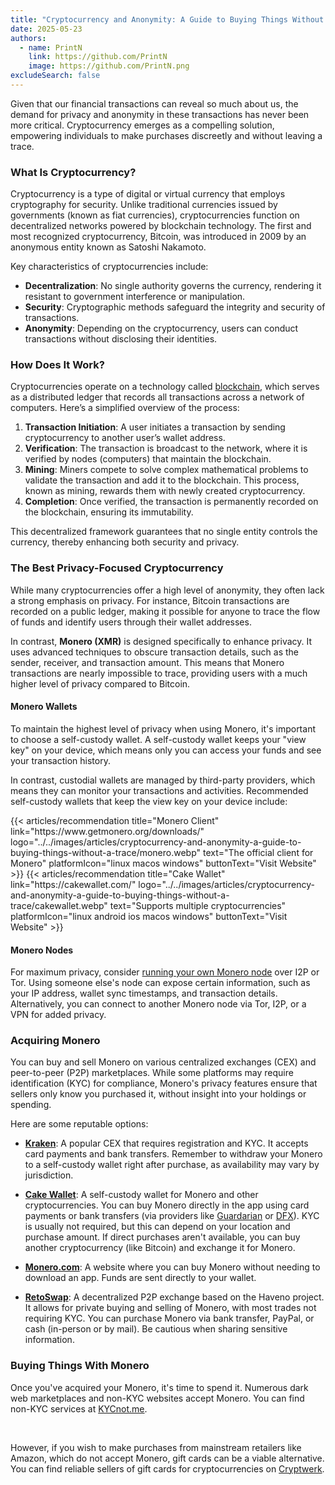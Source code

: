 ```yaml
---
title: "Cryptocurrency and Anonymity: A Guide to Buying Things Without a Trace"
date: 2025-05-23
authors:
  - name: PrintN
    link: https://github.com/PrintN
    image: https://github.com/PrintN.png
excludeSearch: false
---
```

Given that our financial transactions can reveal so much about us, the demand for privacy and anonymity in these transactions has never been more critical. Cryptocurrency emerges as a compelling solution, empowering individuals to make purchases discreetly and without leaving a trace.

### What Is Cryptocurrency?
Cryptocurrency is a type of digital or virtual currency that employs cryptography for security. Unlike traditional currencies issued by governments (known as fiat currencies), cryptocurrencies function on decentralized networks powered by blockchain technology. The first and most recognized cryptocurrency, Bitcoin, was introduced in 2009 by an anonymous entity known as Satoshi Nakamoto.

Key characteristics of cryptocurrencies include:
- **Decentralization**: No single authority governs the currency, rendering it resistant to government interference or manipulation.
- **Security**: Cryptographic methods safeguard the integrity and security of transactions.
- **Anonymity**: Depending on the cryptocurrency, users can conduct transactions without disclosing their identities.

### How Does It Work?
Cryptocurrencies operate on a technology called [blockchain](https://en.wikipedia.org/wiki/Blockchain), which serves as a distributed ledger that records all transactions across a network of computers. Here’s a simplified overview of the process:
1. **Transaction Initiation**: A user initiates a transaction by sending cryptocurrency to another user’s wallet address.
2. **Verification**: The transaction is broadcast to the network, where it is verified by nodes (computers) that maintain the blockchain.
3. **Mining**: Miners compete to solve complex mathematical problems to validate the transaction and add it to the blockchain. This process, known as mining, rewards them with newly created cryptocurrency.
4. **Completion**: Once verified, the transaction is permanently recorded on the blockchain, ensuring its immutability.

This decentralized framework guarantees that no single entity controls the currency, thereby enhancing both security and privacy.

### The Best Privacy-Focused Cryptocurrency
While many cryptocurrencies offer a high level of anonymity, they often lack a strong emphasis on privacy. For instance, Bitcoin transactions are recorded on a public ledger, making it possible for anyone to trace the flow of funds and identify users through their wallet addresses. 

In contrast, **Monero (XMR)** is designed specifically to enhance privacy. It uses advanced techniques to obscure transaction details, such as the sender, receiver, and transaction amount. This means that Monero transactions are nearly impossible to trace, providing users with a much higher level of privacy compared to Bitcoin.

#### Monero Wallets
To maintain the highest level of privacy when using Monero, it's important to choose a self-custody wallet. A self-custody wallet keeps your "view key" on your device, which means only you can access your funds and see your transaction history.

In contrast, custodial wallets are managed by third-party providers, which means they can monitor your transactions and activities. Recommended self-custody wallets that keep the view key on your device include:

<div class="recommendations">
  <div class="grid">
    {{< articles/recommendation title="Monero Client" link="https://www.getmonero.org/downloads/" logo="../../images/articles/cryptocurrency-and-anonymity-a-guide-to-buying-things-without-a-trace/monero.webp" text="The official client for Monero" platformIcon="linux macos windows" buttonText="Visit Website" >}}
    {{< articles/recommendation title="Cake Wallet" link="https://cakewallet.com/" logo="../../images/articles/cryptocurrency-and-anonymity-a-guide-to-buying-things-without-a-trace/cakewallet.webp" text="Supports multiple cryptocurrencies" platformIcon="linux android ios macos windows" buttonText="Visit Website" >}}
  </div>
</div>

#### Monero Nodes
For maximum privacy, consider [running your own Monero node](https://docs.getmonero.org/running-node/monerod-systemd/) over I2P or Tor. Using someone else's node can expose certain information, such as your IP address, wallet sync timestamps, and transaction details. Alternatively, you can connect to another Monero node via Tor, I2P, or a VPN for added privacy.

### Acquiring Monero
You can buy and sell Monero on various centralized exchanges (CEX) and peer-to-peer (P2P) marketplaces. While some platforms may require identification (KYC) for compliance, Monero's privacy features ensure that sellers only know you purchased it, without insight into your holdings or spending.

Here are some reputable options:
- **[Kraken](https://www.kraken.com/)**: A popular CEX that requires registration and KYC. It accepts card payments and bank transfers. Remember to withdraw your Monero to a self-custody wallet right after purchase, as availability may vary by jurisdiction.

- **[Cake Wallet](https://cakewallet.com/)**: A self-custody wallet for Monero and other cryptocurrencies. You can buy Monero directly in the app using card payments or bank transfers (via providers like [Guardarian](https://guardarian.com/) or [DFX](https://dfx.swiss/)). KYC is usually not required, but this can depend on your location and purchase amount. If direct purchases aren't available, you can buy another cryptocurrency (like Bitcoin) and exchange it for Monero.

- **[Monero.com](https://www.monero.com/)**: A website where you can buy Monero without needing to download an app. Funds are sent directly to your wallet.

- **[RetoSwap](https://retoswap.com/)**: A decentralized P2P exchange based on the Haveno project. It allows for private buying and selling of Monero, with most trades not requiring KYC. You can purchase Monero via bank transfer, PayPal, or cash (in-person or by mail). Be cautious when sharing sensitive information.

### Buying Things With Monero
Once you've acquired your Monero, it's time to spend it. Numerous dark web marketplaces and non-KYC websites accept Monero. You can find non-KYC services at [KYCnot.me](https://kycnot.me). 

<br>

However, if you wish to make purchases from mainstream retailers like Amazon, which do not accept Monero, gift cards can be a viable alternative. You can find reliable sellers of gift cards for cryptocurrencies on [Cryptwerk](https://cryptwerk.com/companies/giftcards/).